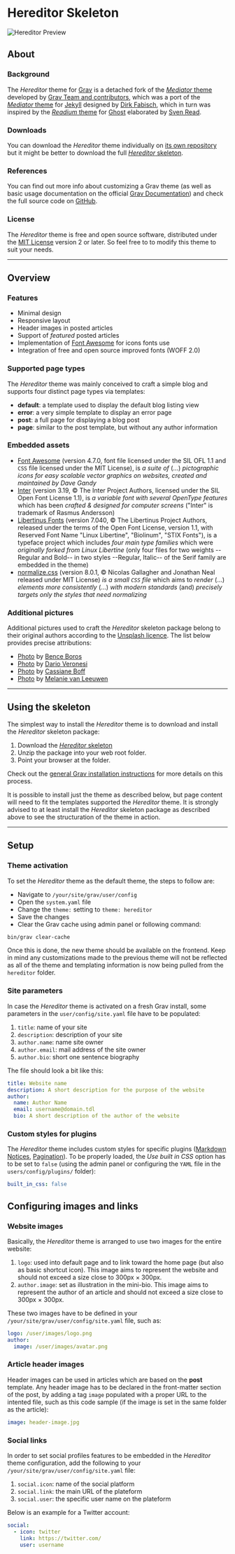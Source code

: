 # Hereditor Skeleton

![Hereditor Preview](screenshot.jpg)

## About

### Background

The _Hereditor_ theme for [Grav](https://github.com/getgrav/grav) is a detached fork of the [_Mediator_ theme](https://github.com/getgrav/grav-theme-mediator) developed by [Grav Team and contributors](https://github.com/getgrav/grav-theme-mediator/graphs/contributors), which was a port of the [_Mediator_ theme](https://github.com/dirkfabisch/mediator) for [Jekyll](https://github.com/jekyll/jekyll) designed by [Dirk Fabisch](https://twitter.com/dirkfabisch), which in turn was inspired by the [_Readium_ theme](https://github.com/starburst1977/readium) for [Ghost](https://github.com/TryGhost/Ghost) elaborated by [Sven Read](https://twitter.com/starburst1977).

### Downloads

You can download the _Hereditor_ theme individually on [its own repository](https://github.com/gizmecano/grav-theme-hereditor) but it might be better to download the full [_Hereditor_ skeleton](https://github.com/gizmecano/grav-skeleton-hereditor-site).

### References

You can find out more info about customizing a Grav theme (as well as basic usage documentation on the official [Grav Documentation](https://learn.getgrav.org/)) and check the full source code on [GitHub](https://github.com/getgrav/grav).

### License

The _Hereditor_ theme is free and open source software, distributed under the [MIT License](/LICENSE) version 2 or later. So feel free to to modify this theme to suit your needs.

--------------------------------------------------------------------------------

## Overview

### Features

- Minimal design
- Responsive layout
- Header images in posted articles
- Support of _featured_ posted articles
- Implementation of [Font Awesome](https://github.com/FortAwesome/Font-Awesome) for icons fonts use
- Integration of free and open source improved fonts (WOFF 2.0)

### Supported page types

The _Hereditor_ theme was mainly conceived to craft a simple blog and supports four distinct page types via templates:

- **default**: a template used to display the default blog listing view
- **error**: a very simple template to display an error page
- **post**: a full page for displaying a blog post
- **page**: similar to the post template, but without any author information

### Embedded assets

- [Font Awesome](https://github.com/FortAwesome/Font-Awesome/) (version 4.7.0, font file licensed under the SIL OFL 1.1 and `CSS` file licensed under the MIT License), is _a suite of_ (...) _pictographic icons for easy scalable vector graphics on websites, created and maintained by Dave Gandy_
- [Inter](https://github.com/rsms/inter) (version 3.19, © The Inter Project Authors, licensed under the SIL Open Font License 1.1), is _a variable font with several OpenType features_ which has been _crafted & designed for computer screens_ ("Inter" is trademark of Rasmus Andersson)
- [Libertinus Fonts](https://github.com/alerque/libertinus) (version 7.040, © The Libertinus Project Authors, released under the terms of the Open Font License, version 1.1, with Reserved Font Name "Linux Libertine", "Biolinum", "STIX Fonts"), is a typeface project which includes _four main type families_ which were _originally forked from Linux Libertine_ (only four files for two weights --Regular and Bold-- in two styles --Regular, Italic-- of the Serif family are embedded in the theme)
- [normalize.css](https://github.com/necolas/normalize.css) (version 8.0.1, © Nicolas Gallagher and Jonathan Neal released under MIT License) _is a small `CSS` file_ which aims to _render_ (...) _elements more consistently_ (...) _with modern standards_ (and) _precisely targets only the styles that need normalizing_

### Additional pictures

Additional pictures used to craft the _Hereditor_ skeleton package belong to their original authors according to the [Unsplash licence](https://unsplash.com/license). The list below provides precise attributions:

- [Photo](https://unsplash.com/photos/JazIGJ8_iw4) by [Bence Boros](https://unsplash.com/@benceboros)
- [Photo](https://unsplash.com/photos/lUO-BjCiZEA) by [Dario Veronesi](https://unsplash.com/@dariovero_)
- [Photo](https://unsplash.com/photos/tYCXnplTqyQ) by [Cassiane Boff](https://unsplash.com/@cassiboff)
- [Photo](https://unsplash.com/photos/upGZ5p92SHU) by [Melanie van Leeuwen](https://unsplash.com/@strompictures)

--------------------------------------------------------------------------------

## Using the skeleton

The simplest way to install the _Hereditor_ theme is to download and install the _Hereditor_ skeleton package:

1. Download the [_Hereditor_ skeleton](https://github.com/gizmecano/grav-skeleton-hereditor-site)
2. Unzip the package into your web root folder.
3. Point your browser at the folder.

Check out the [general Grav installation instructions](https://learn.getgrav.org/basics/installation) for more details on this process.

It is possible to install just the theme as described below, but page content will need to fit the templates supported  the _Hereditor_ theme. It is strongly advised to at least install the _Hereditor_ skeleton package as described above to see the structuration of the theme in action.

--------------------------------------------------------------------------------

## Setup

### Theme activation

To set the _Hereditor_ theme as the default theme, the steps to follow are:

- Navigate to `/your/site/grav/user/config`
- Open the `system.yaml` file
- Change the `theme:` setting to `theme: hereditor`
- Save the changes
- Clear the Grav cache using admin panel or following command:

```bash
bin/grav clear-cache
```

Once this is done, the new theme should be available on the frontend. Keep in mind any customizations made to the previous theme will not be reflected as all of the theme and templating information is now being pulled from the `hereditor` folder.

### Site parameters

In case the _Hereditor_ theme is activated on a fresh Grav install, some parameters in the `user/config/site.yaml` file have to be populated:

1. `title`: name of your site
2. `description`: description of your site
3. `author.name`: name site owner
4. `author.email`: mail address of the site owner
5. `author.bio`: short one sentence biography

The file should look a bit like this:

```yaml
title: Website name
description: A short description for the purpose of the website
author:
  name: Author Name
  email: username@domain.tdl
  bio: A short description of the author of the website
```

### Custom styles for plugins

The _Hereditor_ theme includes custom styles for specific plugins ([Markdown Notices](https://github.com/getgrav/grav-plugin-markdown-notices), [Pagination](https://github.com/getgrav/grav-plugin-pagination)). To be properly loaded, the _Use built in CSS_ option has to be set to `false` (using the admin panel or configuring the `YAML` file in the `users/config/plugins/` folder):

```yaml
built_in_css: false
```

## Configuring images and links

### Website images

Basically, the _Hereditor_ theme is arranged to use two images for the entire website:

1. `logo`: used into default page and to link toward the home page (but also as basic shortcut icon). This image aims to represent the website and should not exceed a size close to 300px × 300px.
2. `author.image`: set as illustration in the mini-bio. This image aims to represent the author of an article and should not exceed a size close to 300px × 300px.

These two images have to be defined in your `/your/site/grav/user/config/site.yaml` file, such as:

```yaml
logo: /user/images/logo.png
author:
  image: /user/images/avatar.png
```

### Article header images

Header images can be used in articles which are based on the **post** template. Any header image has to be declared in the front-matter section of the post, by adding a tag `image` populated with a proper URL to the intented file, such as this code sample (if the image is set in the same folder as the article):

```yaml
image: header-image.jpg
```

### Social links

In order to set social profiles features to be embedded in the _Hereditor_ theme configuration, add the following to your `/your/site/grav/user/config/site.yaml` file:

1. `social.icon`: name of the social platform
2. `social.link`: the main URL of the plateform
3. `social.user`: the specific user name on the plateform

Below is an example for a Twitter account:

```yaml
social:
  - icon: twitter
    link: https://twitter.com/
    user: username
```
